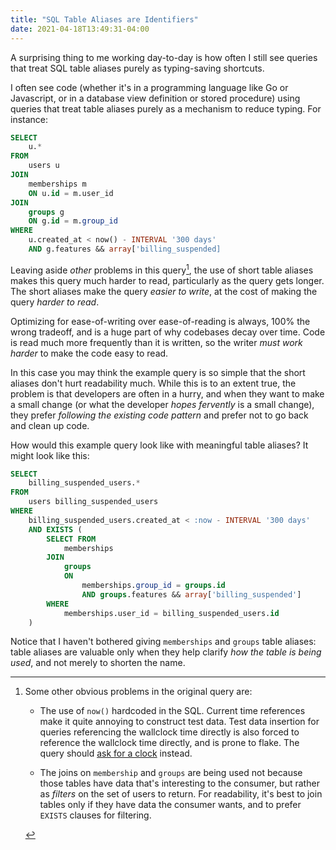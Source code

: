 ```yaml
---
title: "SQL Table Aliases are Identifiers"
date: 2021-04-18T13:49:31-04:00
---
```


A surprising thing to me working day-to-day is how often I still see queries
that treat SQL table aliases purely as typing-saving shortcuts.

<!--more-->

I often see code (whether it's in a programming language like Go or Javascript,
or in a database view definition or stored procedure) using queries that
treat table aliases purely as a mechanism to reduce typing. For instance:

```sql
SELECT
    u.*
FROM
    users u
JOIN
    memberships m
    ON u.id = m.user_id
JOIN
    groups g
    ON g.id = m.group_id
WHERE
    u.created_at < now() - INTERVAL '300 days'
    AND g.features && array['billing_suspended] 
```

Leaving aside *other* problems in this query[^problems], the use of
short table aliases makes this query much harder to read, particularly as the
query gets longer. The short aliases make the query _easier to write_, at the
cost of making the query _harder to read_.

Optimizing for ease-of-writing over ease-of-reading is always, 100% the wrong
tradeoff, and is a huge part of why codebases decay over time. Code is read
much more frequently than it is written, so the writer _must work harder_ to
make the code easy to read.

In this case you may think the example query is so simple that the short
aliases don't hurt readability much. While this is to an extent true, the
problem is that developers are often in a hurry, and when they want to make a
small change (or what the developer _hopes fervently_ is a small change), they
prefer _following the existing code pattern_ and prefer not to go back and
clean up code.

How would this example query look like with meaningful table aliases? It might
look like this:

```sql
SELECT
    billing_suspended_users.*
FROM
    users billing_suspended_users
WHERE
    billing_suspended_users.created_at < :now - INTERVAL '300 days'
    AND EXISTS (
        SELECT FROM
            memberships
        JOIN
            groups
            ON
                memberships.group_id = groups.id
                AND groups.features && array['billing_suspended']
        WHERE
            memberships.user_id = billing_suspended_users.id
    )
```

Notice that I haven't bothered giving `memberships` and `groups` table aliases:
table aliases are valuable only when they help clarify _how the table is being
used_, and not merely to shorten the name.

[^problems]: Some other obvious problems in the original query are:

    - The use of `now()` hardcoded in the SQL. Current time references make it
      quite annoying to construct test data. Test data insertion for queries
      referencing the wallclock time directly is also forced to reference the
      wallclock time directly, and is prone to flake. The query should [ask for
      a clock](ask-for-a-clock.md) instead.

    - The joins on `membership` and `groups` are being used not because those
      tables have data that's interesting to the consumer, but rather as *filters*
      on the set of users to return. For readability, it's best to join tables
      only if they have data the consumer wants, and to prefer `EXISTS` clauses
      for filtering.
